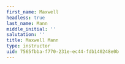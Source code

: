 ```yaml
---
first_name: Maxwell
headless: true
last_name: Mann
middle_initial: ''
salutation: ''
title: Maxwell Mann
type: instructor
uid: 7565fbba-f770-231e-ec44-fdb140248e0b
---
```


